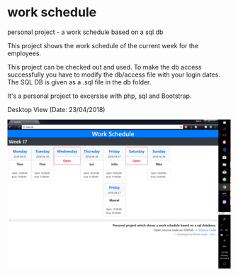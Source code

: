 # work schedule
personal project - a work schedule based on a sql db

This project shows the work schedule of the current week for the employees. 

This project can be checked out and used. 
To make the db access successfully you have to modify the db/access file with your login dates.
The SQL DB is given as a .sql file in the db folder. 

It's a personal project to excersise with php, sql and Bootstrap.


Desktop View (Date: 23/04/2018)

![desktop_view](https://github.com/mjey97/schedule/blob/master/pics/Screenshot_desktop.png)
